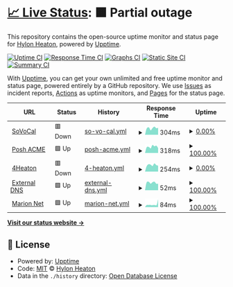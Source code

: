 # [📈 Live Status](https://upptime.priv8.network): <!--live status--> **🟧 Partial outage**

This repository contains the open-source uptime monitor and status page for [Hylon Heaton](https://4heaton.com), powered by [Upptime](https://github.com/upptime/upptime).

[![Uptime CI](https://github.com/4heaton/priv8-upptime/workflows/Uptime%20CI/badge.svg)](https://github.com/4heaton/priv8-upptime/actions?query=workflow%3A%22Uptime+CI%22)
[![Response Time CI](https://github.com/4heaton/priv8-upptime/workflows/Response%20Time%20CI/badge.svg)](https://github.com/4heaton/priv8-upptime/actions?query=workflow%3A%22Response+Time+CI%22)
[![Graphs CI](https://github.com/4heaton/priv8-upptime/workflows/Graphs%20CI/badge.svg)](https://github.com/4heaton/priv8-upptime/actions?query=workflow%3A%22Graphs+CI%22)
[![Static Site CI](https://github.com/4heaton/priv8-upptime/workflows/Static%20Site%20CI/badge.svg)](https://github.com/4heaton/priv8-upptime/actions?query=workflow%3A%22Static+Site+CI%22)
[![Summary CI](https://github.com/4heaton/priv8-upptime/workflows/Summary%20CI/badge.svg)](https://github.com/4heaton/priv8-upptime/actions?query=workflow%3A%22Summary+CI%22)

With [Upptime](https://upptime.js.org), you can get your own unlimited and free uptime monitor and status page, powered entirely by a GitHub repository. We use [Issues](https://github.com/4heaton/priv8-upptime/issues) as incident reports, [Actions](https://github.com/4heaton/priv8-upptime/actions) as uptime monitors, and [Pages](https://upptime.priv8.network) for the status page.

<!--start: status pages-->
<!-- This summary is generated by Upptime (https://github.com/upptime/upptime) -->
<!-- Do not edit this manually, your changes will be overwritten -->
<!-- prettier-ignore -->
| URL | Status | History | Response Time | Uptime |
| --- | ------ | ------- | ------------- | ------ |
| <img alt="" src="https://icons.duckduckgo.com/ip3/sovocal.org.ico" height="13"> [SoVoCal](https://sovocal.org) | 🟥 Down | [so-vo-cal.yml](https://github.com/4heaton/priv8-upptime/commits/HEAD/history/so-vo-cal.yml) | <details><summary><img alt="Response time graph" src="./graphs/so-vo-cal/response-time-week.png" height="20"> 304ms</summary><br><a href="https://upptime.priv8.network/history/so-vo-cal"><img alt="Response time 527" src="https://img.shields.io/endpoint?url=https%3A%2F%2Fraw.githubusercontent.com%2F4heaton%2Fpriv8-upptime%2FHEAD%2Fapi%2Fso-vo-cal%2Fresponse-time.json"></a><br><a href="https://upptime.priv8.network/history/so-vo-cal"><img alt="24-hour response time 85" src="https://img.shields.io/endpoint?url=https%3A%2F%2Fraw.githubusercontent.com%2F4heaton%2Fpriv8-upptime%2FHEAD%2Fapi%2Fso-vo-cal%2Fresponse-time-day.json"></a><br><a href="https://upptime.priv8.network/history/so-vo-cal"><img alt="7-day response time 304" src="https://img.shields.io/endpoint?url=https%3A%2F%2Fraw.githubusercontent.com%2F4heaton%2Fpriv8-upptime%2FHEAD%2Fapi%2Fso-vo-cal%2Fresponse-time-week.json"></a><br><a href="https://upptime.priv8.network/history/so-vo-cal"><img alt="30-day response time 301" src="https://img.shields.io/endpoint?url=https%3A%2F%2Fraw.githubusercontent.com%2F4heaton%2Fpriv8-upptime%2FHEAD%2Fapi%2Fso-vo-cal%2Fresponse-time-month.json"></a><br><a href="https://upptime.priv8.network/history/so-vo-cal"><img alt="1-year response time 527" src="https://img.shields.io/endpoint?url=https%3A%2F%2Fraw.githubusercontent.com%2F4heaton%2Fpriv8-upptime%2FHEAD%2Fapi%2Fso-vo-cal%2Fresponse-time-year.json"></a></details> | <details><summary><a href="https://upptime.priv8.network/history/so-vo-cal">0.00%</a></summary><a href="https://upptime.priv8.network/history/so-vo-cal"><img alt="All-time uptime 49.10%" src="https://img.shields.io/endpoint?url=https%3A%2F%2Fraw.githubusercontent.com%2F4heaton%2Fpriv8-upptime%2FHEAD%2Fapi%2Fso-vo-cal%2Fuptime.json"></a><br><a href="https://upptime.priv8.network/history/so-vo-cal"><img alt="24-hour uptime 0.00%" src="https://img.shields.io/endpoint?url=https%3A%2F%2Fraw.githubusercontent.com%2F4heaton%2Fpriv8-upptime%2FHEAD%2Fapi%2Fso-vo-cal%2Fuptime-day.json"></a><br><a href="https://upptime.priv8.network/history/so-vo-cal"><img alt="7-day uptime 0.00%" src="https://img.shields.io/endpoint?url=https%3A%2F%2Fraw.githubusercontent.com%2F4heaton%2Fpriv8-upptime%2FHEAD%2Fapi%2Fso-vo-cal%2Fuptime-week.json"></a><br><a href="https://upptime.priv8.network/history/so-vo-cal"><img alt="30-day uptime 1.38%" src="https://img.shields.io/endpoint?url=https%3A%2F%2Fraw.githubusercontent.com%2F4heaton%2Fpriv8-upptime%2FHEAD%2Fapi%2Fso-vo-cal%2Fuptime-month.json"></a><br><a href="https://upptime.priv8.network/history/so-vo-cal"><img alt="1-year uptime 49.10%" src="https://img.shields.io/endpoint?url=https%3A%2F%2Fraw.githubusercontent.com%2F4heaton%2Fpriv8-upptime%2FHEAD%2Fapi%2Fso-vo-cal%2Fuptime-year.json"></a></details>
| <img alt="" src="https://icons.duckduckgo.com/ip3/poshac.me.ico" height="13"> [Posh ACME](https://poshac.me) | 🟩 Up | [posh-acme.yml](https://github.com/4heaton/priv8-upptime/commits/HEAD/history/posh-acme.yml) | <details><summary><img alt="Response time graph" src="./graphs/posh-acme/response-time-week.png" height="20"> 318ms</summary><br><a href="https://upptime.priv8.network/history/posh-acme"><img alt="Response time 316" src="https://img.shields.io/endpoint?url=https%3A%2F%2Fraw.githubusercontent.com%2F4heaton%2Fpriv8-upptime%2FHEAD%2Fapi%2Fposh-acme%2Fresponse-time.json"></a><br><a href="https://upptime.priv8.network/history/posh-acme"><img alt="24-hour response time 112" src="https://img.shields.io/endpoint?url=https%3A%2F%2Fraw.githubusercontent.com%2F4heaton%2Fpriv8-upptime%2FHEAD%2Fapi%2Fposh-acme%2Fresponse-time-day.json"></a><br><a href="https://upptime.priv8.network/history/posh-acme"><img alt="7-day response time 318" src="https://img.shields.io/endpoint?url=https%3A%2F%2Fraw.githubusercontent.com%2F4heaton%2Fpriv8-upptime%2FHEAD%2Fapi%2Fposh-acme%2Fresponse-time-week.json"></a><br><a href="https://upptime.priv8.network/history/posh-acme"><img alt="30-day response time 292" src="https://img.shields.io/endpoint?url=https%3A%2F%2Fraw.githubusercontent.com%2F4heaton%2Fpriv8-upptime%2FHEAD%2Fapi%2Fposh-acme%2Fresponse-time-month.json"></a><br><a href="https://upptime.priv8.network/history/posh-acme"><img alt="1-year response time 316" src="https://img.shields.io/endpoint?url=https%3A%2F%2Fraw.githubusercontent.com%2F4heaton%2Fpriv8-upptime%2FHEAD%2Fapi%2Fposh-acme%2Fresponse-time-year.json"></a></details> | <details><summary><a href="https://upptime.priv8.network/history/posh-acme">100.00%</a></summary><a href="https://upptime.priv8.network/history/posh-acme"><img alt="All-time uptime 99.93%" src="https://img.shields.io/endpoint?url=https%3A%2F%2Fraw.githubusercontent.com%2F4heaton%2Fpriv8-upptime%2FHEAD%2Fapi%2Fposh-acme%2Fuptime.json"></a><br><a href="https://upptime.priv8.network/history/posh-acme"><img alt="24-hour uptime 100.00%" src="https://img.shields.io/endpoint?url=https%3A%2F%2Fraw.githubusercontent.com%2F4heaton%2Fpriv8-upptime%2FHEAD%2Fapi%2Fposh-acme%2Fuptime-day.json"></a><br><a href="https://upptime.priv8.network/history/posh-acme"><img alt="7-day uptime 100.00%" src="https://img.shields.io/endpoint?url=https%3A%2F%2Fraw.githubusercontent.com%2F4heaton%2Fpriv8-upptime%2FHEAD%2Fapi%2Fposh-acme%2Fuptime-week.json"></a><br><a href="https://upptime.priv8.network/history/posh-acme"><img alt="30-day uptime 100.00%" src="https://img.shields.io/endpoint?url=https%3A%2F%2Fraw.githubusercontent.com%2F4heaton%2Fpriv8-upptime%2FHEAD%2Fapi%2Fposh-acme%2Fuptime-month.json"></a><br><a href="https://upptime.priv8.network/history/posh-acme"><img alt="1-year uptime 99.93%" src="https://img.shields.io/endpoint?url=https%3A%2F%2Fraw.githubusercontent.com%2F4heaton%2Fpriv8-upptime%2FHEAD%2Fapi%2Fposh-acme%2Fuptime-year.json"></a></details>
| <img alt="" src="https://icons.duckduckgo.com/ip3/4heaton.com.ico" height="13"> [4Heaton](https://4heaton.com) | 🟥 Down | [4-heaton.yml](https://github.com/4heaton/priv8-upptime/commits/HEAD/history/4-heaton.yml) | <details><summary><img alt="Response time graph" src="./graphs/4-heaton/response-time-week.png" height="20"> 254ms</summary><br><a href="https://upptime.priv8.network/history/4-heaton"><img alt="Response time 857" src="https://img.shields.io/endpoint?url=https%3A%2F%2Fraw.githubusercontent.com%2F4heaton%2Fpriv8-upptime%2FHEAD%2Fapi%2F4-heaton%2Fresponse-time.json"></a><br><a href="https://upptime.priv8.network/history/4-heaton"><img alt="24-hour response time 173" src="https://img.shields.io/endpoint?url=https%3A%2F%2Fraw.githubusercontent.com%2F4heaton%2Fpriv8-upptime%2FHEAD%2Fapi%2F4-heaton%2Fresponse-time-day.json"></a><br><a href="https://upptime.priv8.network/history/4-heaton"><img alt="7-day response time 254" src="https://img.shields.io/endpoint?url=https%3A%2F%2Fraw.githubusercontent.com%2F4heaton%2Fpriv8-upptime%2FHEAD%2Fapi%2F4-heaton%2Fresponse-time-week.json"></a><br><a href="https://upptime.priv8.network/history/4-heaton"><img alt="30-day response time 369" src="https://img.shields.io/endpoint?url=https%3A%2F%2Fraw.githubusercontent.com%2F4heaton%2Fpriv8-upptime%2FHEAD%2Fapi%2F4-heaton%2Fresponse-time-month.json"></a><br><a href="https://upptime.priv8.network/history/4-heaton"><img alt="1-year response time 857" src="https://img.shields.io/endpoint?url=https%3A%2F%2Fraw.githubusercontent.com%2F4heaton%2Fpriv8-upptime%2FHEAD%2Fapi%2F4-heaton%2Fresponse-time-year.json"></a></details> | <details><summary><a href="https://upptime.priv8.network/history/4-heaton">0.00%</a></summary><a href="https://upptime.priv8.network/history/4-heaton"><img alt="All-time uptime 49.10%" src="https://img.shields.io/endpoint?url=https%3A%2F%2Fraw.githubusercontent.com%2F4heaton%2Fpriv8-upptime%2FHEAD%2Fapi%2F4-heaton%2Fuptime.json"></a><br><a href="https://upptime.priv8.network/history/4-heaton"><img alt="24-hour uptime 0.00%" src="https://img.shields.io/endpoint?url=https%3A%2F%2Fraw.githubusercontent.com%2F4heaton%2Fpriv8-upptime%2FHEAD%2Fapi%2F4-heaton%2Fuptime-day.json"></a><br><a href="https://upptime.priv8.network/history/4-heaton"><img alt="7-day uptime 0.00%" src="https://img.shields.io/endpoint?url=https%3A%2F%2Fraw.githubusercontent.com%2F4heaton%2Fpriv8-upptime%2FHEAD%2Fapi%2F4-heaton%2Fuptime-week.json"></a><br><a href="https://upptime.priv8.network/history/4-heaton"><img alt="30-day uptime 1.38%" src="https://img.shields.io/endpoint?url=https%3A%2F%2Fraw.githubusercontent.com%2F4heaton%2Fpriv8-upptime%2FHEAD%2Fapi%2F4-heaton%2Fuptime-month.json"></a><br><a href="https://upptime.priv8.network/history/4-heaton"><img alt="1-year uptime 49.10%" src="https://img.shields.io/endpoint?url=https%3A%2F%2Fraw.githubusercontent.com%2F4heaton%2Fpriv8-upptime%2FHEAD%2Fapi%2F4-heaton%2Fuptime-year.json"></a></details>
| <img alt="" src="https://icons.duckduckgo.com/ip3/null.ico" height="13"> [External DNS](47.181.77.90) | 🟩 Up | [external-dns.yml](https://github.com/4heaton/priv8-upptime/commits/HEAD/history/external-dns.yml) | <details><summary><img alt="Response time graph" src="./graphs/external-dns/response-time-week.png" height="20"> 52ms</summary><br><a href="https://upptime.priv8.network/history/external-dns"><img alt="Response time 46" src="https://img.shields.io/endpoint?url=https%3A%2F%2Fraw.githubusercontent.com%2F4heaton%2Fpriv8-upptime%2FHEAD%2Fapi%2Fexternal-dns%2Fresponse-time.json"></a><br><a href="https://upptime.priv8.network/history/external-dns"><img alt="24-hour response time 11" src="https://img.shields.io/endpoint?url=https%3A%2F%2Fraw.githubusercontent.com%2F4heaton%2Fpriv8-upptime%2FHEAD%2Fapi%2Fexternal-dns%2Fresponse-time-day.json"></a><br><a href="https://upptime.priv8.network/history/external-dns"><img alt="7-day response time 52" src="https://img.shields.io/endpoint?url=https%3A%2F%2Fraw.githubusercontent.com%2F4heaton%2Fpriv8-upptime%2FHEAD%2Fapi%2Fexternal-dns%2Fresponse-time-week.json"></a><br><a href="https://upptime.priv8.network/history/external-dns"><img alt="30-day response time 53" src="https://img.shields.io/endpoint?url=https%3A%2F%2Fraw.githubusercontent.com%2F4heaton%2Fpriv8-upptime%2FHEAD%2Fapi%2Fexternal-dns%2Fresponse-time-month.json"></a><br><a href="https://upptime.priv8.network/history/external-dns"><img alt="1-year response time 46" src="https://img.shields.io/endpoint?url=https%3A%2F%2Fraw.githubusercontent.com%2F4heaton%2Fpriv8-upptime%2FHEAD%2Fapi%2Fexternal-dns%2Fresponse-time-year.json"></a></details> | <details><summary><a href="https://upptime.priv8.network/history/external-dns">100.00%</a></summary><a href="https://upptime.priv8.network/history/external-dns"><img alt="All-time uptime 99.16%" src="https://img.shields.io/endpoint?url=https%3A%2F%2Fraw.githubusercontent.com%2F4heaton%2Fpriv8-upptime%2FHEAD%2Fapi%2Fexternal-dns%2Fuptime.json"></a><br><a href="https://upptime.priv8.network/history/external-dns"><img alt="24-hour uptime 100.00%" src="https://img.shields.io/endpoint?url=https%3A%2F%2Fraw.githubusercontent.com%2F4heaton%2Fpriv8-upptime%2FHEAD%2Fapi%2Fexternal-dns%2Fuptime-day.json"></a><br><a href="https://upptime.priv8.network/history/external-dns"><img alt="7-day uptime 100.00%" src="https://img.shields.io/endpoint?url=https%3A%2F%2Fraw.githubusercontent.com%2F4heaton%2Fpriv8-upptime%2FHEAD%2Fapi%2Fexternal-dns%2Fuptime-week.json"></a><br><a href="https://upptime.priv8.network/history/external-dns"><img alt="30-day uptime 100.00%" src="https://img.shields.io/endpoint?url=https%3A%2F%2Fraw.githubusercontent.com%2F4heaton%2Fpriv8-upptime%2FHEAD%2Fapi%2Fexternal-dns%2Fuptime-month.json"></a><br><a href="https://upptime.priv8.network/history/external-dns"><img alt="1-year uptime 99.16%" src="https://img.shields.io/endpoint?url=https%3A%2F%2Fraw.githubusercontent.com%2F4heaton%2Fpriv8-upptime%2FHEAD%2Fapi%2Fexternal-dns%2Fuptime-year.json"></a></details>
| <img alt="" src="https://icons.duckduckgo.com/ip3/null.ico" height="13"> [Marion Net](border.mrn.dvolve.net) | 🟩 Up | [marion-net.yml](https://github.com/4heaton/priv8-upptime/commits/HEAD/history/marion-net.yml) | <details><summary><img alt="Response time graph" src="./graphs/marion-net/response-time-week.png" height="20"> 84ms</summary><br><a href="https://upptime.priv8.network/history/marion-net"><img alt="Response time 114" src="https://img.shields.io/endpoint?url=https%3A%2F%2Fraw.githubusercontent.com%2F4heaton%2Fpriv8-upptime%2FHEAD%2Fapi%2Fmarion-net%2Fresponse-time.json"></a><br><a href="https://upptime.priv8.network/history/marion-net"><img alt="24-hour response time 21" src="https://img.shields.io/endpoint?url=https%3A%2F%2Fraw.githubusercontent.com%2F4heaton%2Fpriv8-upptime%2FHEAD%2Fapi%2Fmarion-net%2Fresponse-time-day.json"></a><br><a href="https://upptime.priv8.network/history/marion-net"><img alt="7-day response time 84" src="https://img.shields.io/endpoint?url=https%3A%2F%2Fraw.githubusercontent.com%2F4heaton%2Fpriv8-upptime%2FHEAD%2Fapi%2Fmarion-net%2Fresponse-time-week.json"></a><br><a href="https://upptime.priv8.network/history/marion-net"><img alt="30-day response time 61" src="https://img.shields.io/endpoint?url=https%3A%2F%2Fraw.githubusercontent.com%2F4heaton%2Fpriv8-upptime%2FHEAD%2Fapi%2Fmarion-net%2Fresponse-time-month.json"></a><br><a href="https://upptime.priv8.network/history/marion-net"><img alt="1-year response time 114" src="https://img.shields.io/endpoint?url=https%3A%2F%2Fraw.githubusercontent.com%2F4heaton%2Fpriv8-upptime%2FHEAD%2Fapi%2Fmarion-net%2Fresponse-time-year.json"></a></details> | <details><summary><a href="https://upptime.priv8.network/history/marion-net">100.00%</a></summary><a href="https://upptime.priv8.network/history/marion-net"><img alt="All-time uptime 99.99%" src="https://img.shields.io/endpoint?url=https%3A%2F%2Fraw.githubusercontent.com%2F4heaton%2Fpriv8-upptime%2FHEAD%2Fapi%2Fmarion-net%2Fuptime.json"></a><br><a href="https://upptime.priv8.network/history/marion-net"><img alt="24-hour uptime 100.00%" src="https://img.shields.io/endpoint?url=https%3A%2F%2Fraw.githubusercontent.com%2F4heaton%2Fpriv8-upptime%2FHEAD%2Fapi%2Fmarion-net%2Fuptime-day.json"></a><br><a href="https://upptime.priv8.network/history/marion-net"><img alt="7-day uptime 100.00%" src="https://img.shields.io/endpoint?url=https%3A%2F%2Fraw.githubusercontent.com%2F4heaton%2Fpriv8-upptime%2FHEAD%2Fapi%2Fmarion-net%2Fuptime-week.json"></a><br><a href="https://upptime.priv8.network/history/marion-net"><img alt="30-day uptime 100.00%" src="https://img.shields.io/endpoint?url=https%3A%2F%2Fraw.githubusercontent.com%2F4heaton%2Fpriv8-upptime%2FHEAD%2Fapi%2Fmarion-net%2Fuptime-month.json"></a><br><a href="https://upptime.priv8.network/history/marion-net"><img alt="1-year uptime 99.99%" src="https://img.shields.io/endpoint?url=https%3A%2F%2Fraw.githubusercontent.com%2F4heaton%2Fpriv8-upptime%2FHEAD%2Fapi%2Fmarion-net%2Fuptime-year.json"></a></details>

<!--end: status pages-->

[**Visit our status website →**](https://upptime.priv8.network)

## 📄 License

- Powered by: [Upptime](https://github.com/upptime/upptime)
- Code: [MIT](./LICENSE) © [Hylon Heaton](https://4heaton.com)
- Data in the `./history` directory: [Open Database License](https://opendatacommons.org/licenses/odbl/1-0/)
